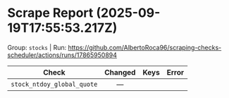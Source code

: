 # Scrape Report (2025-09-19T17:55:53.217Z)

Group: `stocks`  |  Run: https://github.com/AlbertoRoca96/scraping-checks-scheduler/actions/runs/17865950894

| Check | Changed | Keys | Error |
|---|:---:|:--|:--|
| `stock_ntdoy_global_quote` | — |  |  |
